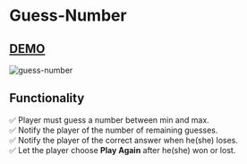 # Guess-Number 

## [DEMO](https://js-project-guess-number.netlify.app)

![guess-number](https://user-images.githubusercontent.com/88406720/139230488-4e0b8678-e67d-4fa4-b3fc-503e2b4e68c7.PNG)

## Functionality 

:white_check_mark: Player must guess a number between min and max. <br />
:white_check_mark: Notify the player of the number of remaining guesses. <br />
:white_check_mark: Notify the player of the correct answer when he(she) loses. <br />
:white_check_mark: Let the player choose **Play Again** after he(she) won or lost. <br />
